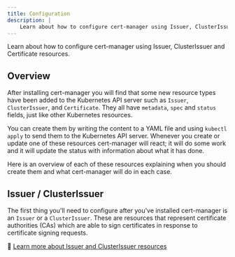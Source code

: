 ```yaml
---
title: Configuration
description: |
    Learn about how to configure cert-manager using Issuer, ClusterIssuer and Certificate resources.
---
```


Learn about how to configure cert-manager using Issuer, ClusterIssuer and Certificate resources.

## Overview

After installing cert-manager you will find that some new resource types have been added to the Kubernetes API server
such as `Issuer`, `ClusterIssuer`, and `Certificate`.
They all have `metadata`, `spec` and `status` fields, just like other Kubernetes resources.

You can create them by writing the content to a YAML file and using `kubectl apply` to send them to the Kubernetes API server.
Whenever you create or update one of these resources cert-manager will react;
it will do some work and it will update the status with information about what it has done.

Here is an overview of each of these resources explaining when you should create them and what cert-manager will do in each case.

## Issuer / ClusterIssuer

The first thing you'll need to configure after you've installed cert-manager is an `Issuer` or a `ClusterIssuer`.
These are resources that represent certificate authorities (CAs)
which are able to sign certificates in response to certificate signing requests.

📖 [Learn more about Issuer and ClusterIssuer resources](issuer-and-clusterissuer-resources/README.md)
